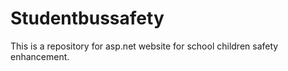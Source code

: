 # Studentbussafety
This is a repository for asp.net website for school children safety enhancement.
